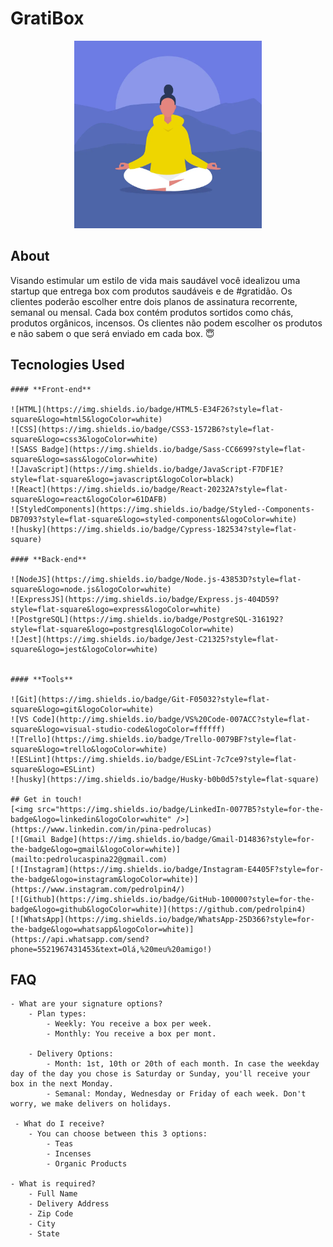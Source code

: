 # GratiBox

<p align="center" >
<img src="https://github.com/driven-exercises/Projeto-GratiBox/blob/a09f21f55810dd55c09230dd88ed027151e81043/image05.webp" width="300" height="300"/>
</p>


## About
Visando estimular um estilo de vida mais saudável você idealizou uma startup que entrega box com produtos saudáveis e de #gratidão. Os clientes poderão escolher entre dois planos de assinatura recorrente, semanal ou mensal. Cada box contém produtos sortidos como chás, produtos orgânicos, incensos. Os clientes não podem escolher os produtos e não sabem o que será enviado em cada box. 😇

## Tecnologies Used

    #### **Front-end**

    ![HTML](https://img.shields.io/badge/HTML5-E34F26?style=flat-square&logo=html5&logoColor=white) 
    ![CSS](https://img.shields.io/badge/CSS3-1572B6?style=flat-square&logo=css3&logoColor=white)
    ![SASS Badge](https://img.shields.io/badge/Sass-CC6699?style=flat-square&logo=sass&logoColor=white)
    ![JavaScript](https://img.shields.io/badge/JavaScript-F7DF1E?style=flat-square&logo=javascript&logoColor=black)
    ![React](https://img.shields.io/badge/React-20232A?style=flat-square&logo=react&logoColor=61DAFB)
    ![StyledComponents](https://img.shields.io/badge/Styled--Components-DB7093?style=flat-square&logo=styled-components&logoColor=white)
    ![husky](https://img.shields.io/badge/Cypress-182534?style=flat-square)

    #### **Back-end**

    ![NodeJS](https://img.shields.io/badge/Node.js-43853D?style=flat-square&logo=node.js&logoColor=white)
    ![ExpressJS](https://img.shields.io/badge/Express.js-404D59?style=flat-square&logo=express&logoColor=white)
    ![PostgreSQL](https://img.shields.io/badge/PostgreSQL-316192?style=flat-square&logo=postgresql&logoColor=white)
    ![Jest](https://img.shields.io/badge/Jest-C21325?style=flat-square&logo=jest&logoColor=white)


    #### **Tools**

    ![Git](https://img.shields.io/badge/Git-F05032?style=flat-square&logo=git&logoColor=white)
    ![VS Code](http://img.shields.io/badge/VS%20Code-007ACC?style=flat-square&logo=visual-studio-code&logoColor=ffffff)
    ![Trello](https://img.shields.io/badge/Trello-0079BF?style=flat-square&logo=trello&logoColor=white)
    ![ESLint](https://img.shields.io/badge/ESLint-7c7ce9?style=flat-square&logo=ESLint)
    ![husky](https://img.shields.io/badge/Husky-b0b0d5?style=flat-square)

    ## Get in touch!
    [<img src="https://img.shields.io/badge/LinkedIn-0077B5?style=for-the-badge&logo=linkedin&logoColor=white" />](https://www.linkedin.com/in/pina-pedrolucas)
    [![Gmail Badge](https://img.shields.io/badge/Gmail-D14836?style=for-the-badge&logo=gmail&logoColor=white)](mailto:pedrolucaspina22@gmail.com)
    [![Instagram](https://img.shields.io/badge/Instagram-E4405F?style=for-the-badge&logo=instagram&logoColor=white)](https://www.instagram.com/pedrolpin4/)
    [![Github](https://img.shields.io/badge/GitHub-100000?style=for-the-badge&logo=github&logoColor=white)](https://github.com/pedrolpin4)
    [![WhatsApp](https://img.shields.io/badge/WhatsApp-25D366?style=for-the-badge&logo=whatsapp&logoColor=white)](https://api.whatsapp.com/send?phone=5521967431453&text=Olá,%20meu%20amigo!)
    
## FAQ

    - What are your signature options?
        - Plan types:
            - Weekly: You receive a box per week.
            - Monthly: You receive a box per mont.
            
        - Delivery Options:
            - Month: 1st, 10th or 20th of each month. In case the weekday day of the day you chose is Saturday or Sunday, you'll receive your box in the next Monday. 
            - Semanal: Monday, Wednesday or Friday of each week. Don't worry, we make delivers on holidays.
            
     - What do I receive?
        - You can choose between this 3 options:
            - Teas
            - Incenses
            - Organic Products

    - What is required?
        - Full Name
        - Delivery Address
        - Zip Code
        - City
        - State
